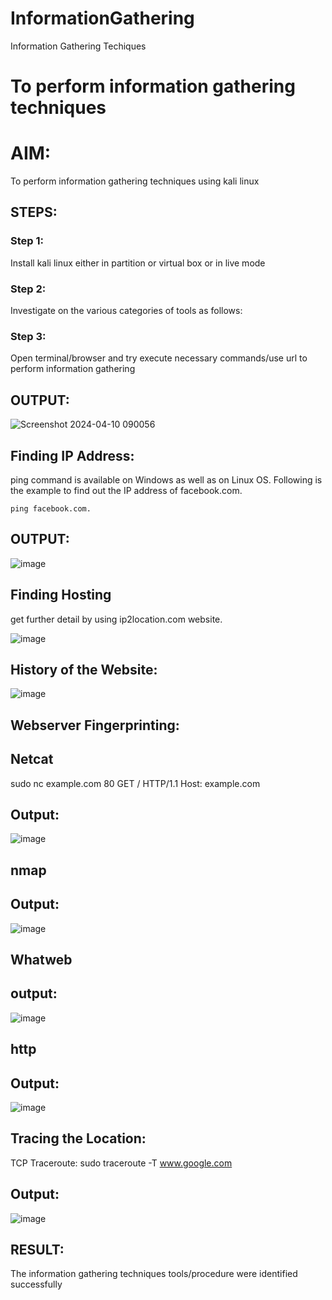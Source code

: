 # InformationGathering
Information Gathering Techiques

# To perform information gathering techniques

# AIM:

To perform information gathering techniques using kali linux 

## STEPS:

### Step 1:

Install kali linux either in partition or virtual box or in live mode

### Step 2:

Investigate on the various categories of tools as follows:

### Step 3:
Open terminal/browser and try execute necessary commands/use url to perform information gathering


## OUTPUT:

![Screenshot 2024-04-10 090056](https://github.com/Irenejecinthamerlin/InformationGathering/assets/128350225/7e44322d-a19a-4b6b-8713-47aced3f2215)

## Finding IP Address:

ping command is available on Windows as well as on Linux OS. Following is the example to find out the IP address of facebook.com.


``
ping facebook.com.
``

## OUTPUT:

![image](https://github.com/Irenejecinthamerlin/InformationGathering/assets/128350225/014bf31a-aaa5-4831-9a4d-b0c8e74532a7)


## Finding Hosting 

get further detail by using ip2location.com website.

![image](https://github.com/Irenejecinthamerlin/InformationGathering/assets/128350225/18037ed9-90c2-42f8-9231-31d2360c9c51)


## History of the Website:

![image](https://github.com/Irenejecinthamerlin/InformationGathering/assets/128350225/be782b26-7b13-452f-88b5-daf1589cbb5a)


## Webserver Fingerprinting:

## Netcat

sudo nc example.com 80 GET / HTTP/1.1 Host: example.com

## Output:

![image](https://github.com/Irenejecinthamerlin/InformationGathering/assets/128350225/b4bd7387-8e82-4578-af52-0cc60d4834e0)

## nmap

## Output:

![image](https://github.com/Irenejecinthamerlin/InformationGathering/assets/128350225/0d427bdb-b8ea-44dc-9f70-0080bdc8b95f)

## Whatweb

## output:

![image](https://github.com/Irenejecinthamerlin/InformationGathering/assets/128350225/2daf5be4-00ba-4b0d-a778-530d942c049e) 

## http

## Output:


![image](https://github.com/Irenejecinthamerlin/InformationGathering/assets/128350225/ebe5a8ed-d87a-42c7-8dfe-050273638904)



## Tracing the Location:

TCP Traceroute: sudo traceroute -T www.google.com

## Output:

![image](https://github.com/Irenejecinthamerlin/InformationGathering/assets/128350225/0f2d8b57-8118-423b-b10c-54dc02a9ee59)



## RESULT:
The information gathering techniques tools/procedure were  identified successfully
